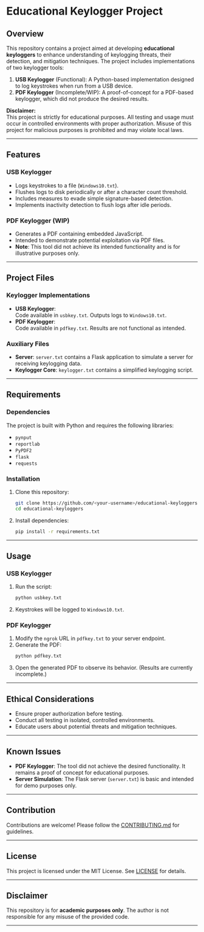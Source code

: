 # Educational Keylogger Project

## Overview
This repository contains a project aimed at developing **educational keyloggers** to enhance understanding of keylogging threats, their detection, and mitigation techniques. The project includes implementations of two keylogger tools:

1. **USB Keylogger** (Functional): A Python-based implementation designed to log keystrokes when run from a USB device.
2. **PDF Keylogger** (Incomplete/WIP): A proof-of-concept for a PDF-based keylogger, which did not produce the desired results.

**Disclaimer:**  
This project is strictly for educational purposes. All testing and usage must occur in controlled environments with proper authorization. Misuse of this project for malicious purposes is prohibited and may violate local laws.

---

## Features
### USB Keylogger
- Logs keystrokes to a file (`Windows10.txt`).
- Flushes logs to disk periodically or after a character count threshold.
- Includes measures to evade simple signature-based detection.
- Implements inactivity detection to flush logs after idle periods.

### PDF Keylogger (WIP)
- Generates a PDF containing embedded JavaScript.
- Intended to demonstrate potential exploitation via PDF files.
- **Note**: This tool did not achieve its intended functionality and is for illustrative purposes only.

---

## Project Files
### Keylogger Implementations
- **USB Keylogger**:  
  Code available in `usbkey.txt`. Outputs logs to `Windows10.txt`.
- **PDF Keylogger**:  
  Code available in `pdfkey.txt`. Results are not functional as intended.

### Auxiliary Files
- **Server**: `server.txt` contains a Flask application to simulate a server for receiving keylogging data.
- **Keylogger Core**: `keylogger.txt` contains a simplified keylogging script.

---

## Requirements
### Dependencies
The project is built with Python and requires the following libraries:
- `pynput`
- `reportlab`
- `PyPDF2`
- `flask`
- `requests`

### Installation
1. Clone this repository:
   ```bash
   git clone https://github.com/<your-username>/educational-keyloggers.git
   cd educational-keyloggers
   ```
2. Install dependencies:
   ```bash
   pip install -r requirements.txt
   ```

---

## Usage
### USB Keylogger
1. Run the script:
   ```bash
   python usbkey.txt
   ```
2. Keystrokes will be logged to `Windows10.txt`.

### PDF Keylogger
1. Modify the `ngrok` URL in `pdfkey.txt` to your server endpoint.
2. Generate the PDF:
   ```bash
   python pdfkey.txt
   ```
3. Open the generated PDF to observe its behavior. (Results are currently incomplete.)

---

## Ethical Considerations
- Ensure proper authorization before testing.
- Conduct all testing in isolated, controlled environments.
- Educate users about potential threats and mitigation techniques.

---

## Known Issues
- **PDF Keylogger**: The tool did not achieve the desired functionality. It remains a proof of concept for educational purposes.
- **Server Simulation**: The Flask server (`server.txt`) is basic and intended for demo purposes only.

---

## Contribution
Contributions are welcome! Please follow the [CONTRIBUTING.md](CONTRIBUTING.md) for guidelines.

---

## License
This project is licensed under the MIT License. See [LICENSE](LICENSE) for details.

---

## Disclaimer
This repository is for **academic purposes only**. The author is not responsible for any misuse of the provided code.

---

